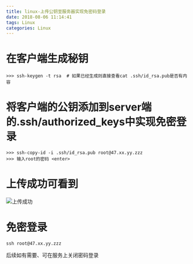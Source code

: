 ```yaml
---
title: linux-上传公钥至服务器实现免密码登录
date: 2018-08-06 11:14:41
tags: Linux
categories: Linux
---
```


# 在客户端生成秘钥

```
>>> ssh-keygen -t rsa  # 如果已经生成则直接查看cat .ssh/id_rsa.pub是否有内容
```


# 将客户端的公钥添加到server端的.ssh/authorized_keys中实现免密登录

```
>>> ssh-copy-id -i .ssh/id_rsa.pub root@47.xx.yy.zzz
>>> 输入root的密码 <enter>
```

<!--more-->

# 上传成功可看到

![上传成功](http://timilong.com/ssh-copy-id.png)

# 免密登录

```
ssh root@47.xx.yy.zzz 
```

后续如有需要、可在服务上关闭密码登录
